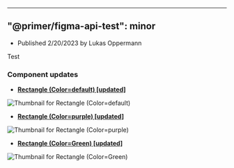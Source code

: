 
---
"@primer/figma-api-test": minor
---
- Published 2/20/2023
by Lukas Oppermann
    
  
Test   
  
### Component updates
- [**Rectangle (Color=default) [updated]**](https://www.figma.com/file/HD7FUvOEHLtWvWuhu1AUaJ?node-id=1:3)
  
![Thumbnail for Rectangle (Color=default)](https://s3-alpha.figma.com/checkpoints/hVw/S0g/UI41ZbtCqKt9HcmY/component_thumbnail_2.png?X-Amz-Algorithm=AWS4-HMAC-SHA256&X-Amz-Credential=AKIAQ4GOSFWC2XFMBUWK%2F20230219%2Fus-west-2%2Fs3%2Faws4_request&X-Amz-Date=20230219T120000Z&X-Amz-Expires=604800&X-Amz-SignedHeaders=host&X-Amz-Signature=5b3a59c1852370da5f3c7d3a70da90ce014702292516a50d8fad29025dc99f06)
- [**Rectangle (Color=purple) [updated]**](https://www.figma.com/file/HD7FUvOEHLtWvWuhu1AUaJ?node-id=269:9)
  
![Thumbnail for Rectangle (Color=purple)](https://s3-alpha.figma.com/checkpoints/l3v/ZNa/1ALUKqBtzgd7tttO/component_thumbnail_0.png?X-Amz-Algorithm=AWS4-HMAC-SHA256&X-Amz-Credential=AKIAQ4GOSFWC2XFMBUWK%2F20230219%2Fus-west-2%2Fs3%2Faws4_request&X-Amz-Date=20230219T120000Z&X-Amz-Expires=604800&X-Amz-SignedHeaders=host&X-Amz-Signature=993ce1b828453dc225eaa66b6e61efd219462c3668b40aab5d48602a7a50644a)
- [**Rectangle (Color=Green) [updated]**](https://www.figma.com/file/HD7FUvOEHLtWvWuhu1AUaJ?node-id=216:7)
  
![Thumbnail for Rectangle (Color=Green)](https://s3-alpha.figma.com/checkpoints/hTf/OrY/E51gqW5AbaSTLic5/component_thumbnail_1.png?X-Amz-Algorithm=AWS4-HMAC-SHA256&X-Amz-Credential=AKIAQ4GOSFWC2XFMBUWK%2F20230219%2Fus-west-2%2Fs3%2Faws4_request&X-Amz-Date=20230219T120000Z&X-Amz-Expires=604800&X-Amz-SignedHeaders=host&X-Amz-Signature=ba0806daddbd98ffd8c77063efc021639087a8817b33b6171a7f5e3dde49a6d6)
